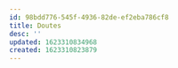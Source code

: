```yaml
---
id: 98bdd776-545f-4936-82de-ef2eba786cf8
title: Doutes
desc: ''
updated: 1623310834968
created: 1623310823879
---
```


